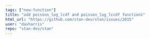 ```yaml
---
tags: ["new-function"]
title: "add poisson_log_lcdf and poisson_log_lccdf functions"
html_url: "https://github.com/stan-dev/stan/issues/2015"
user: "davharris"
repo: "stan-dev/stan"
---
```


